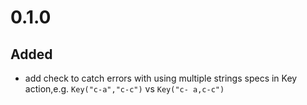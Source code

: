 # 0.1.0

## Added

- add check to catch errors with using multiple strings specs in Key action,e.g. `Key("c-a","c-c")` vs `Key("c-
a,c-c")`

